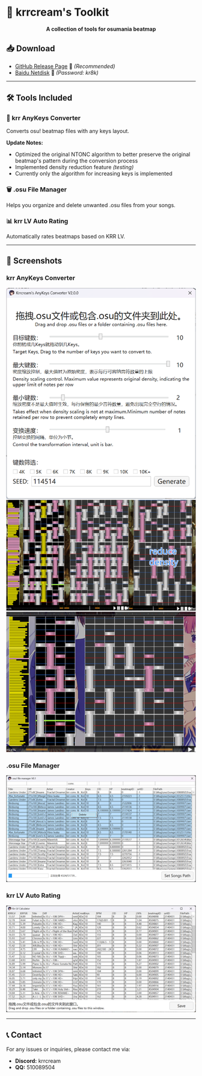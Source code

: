 ﻿
# 🎵 krrcream's Toolkit

<p align="center">
  <b>A collection of tools for osumania beatmap</b>
</p>

## 📥 Download

- [GitHub Release Page](https://github.com/krrcream/krrcream-Toolkit/releases/tag/v1.0.0) 🚀 *(Recommended)*
- [Baidu Netdisk](https://pan.baidu.com/s/1VBhS-RCG402KkjoX9obQNw?from=init&pwd=kr8k) 🔗 *(Password: kr8k)*

---

## 🛠️ Tools Included

### 🎵 krr AnyKeys Converter
Converts osu! beatmap files with any keys layout.

**Update Notes:**
- Optimized the original NTONC algorithm to better preserve the original beatmap's pattern during the conversion process
- Implemented density reduction feature *(testing)*
- Currently only the algorithm for increasing keys is implemented

### 🗑️ .osu File Manager
Helps you organize and delete unwanted .osu files from your songs.

### 📊 krr LV Auto Rating
Automatically rates beatmaps based on KRR LV.

---

## 📸 Screenshots

### krr AnyKeys Converter
![img_1.png](img/I1.png)
![img_4.png](img/C1.png)
![img_5.png](img/C2.png)

### .osu File Manager
![img_2.png](img/I2.png)

### krr LV Auto Rating
![img_3.png](img/I3.png)

---

## 📞 Contact
For any issues or inquiries, please contact me via:
- **Discord:** krrcream
- **QQ:** 510089504